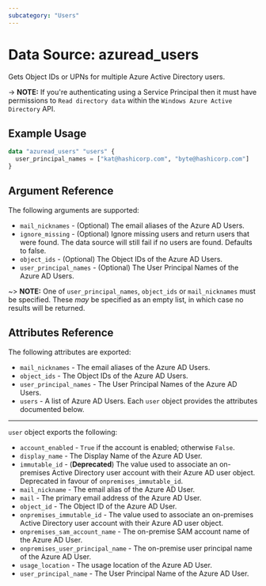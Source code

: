 ```yaml
---
subcategory: "Users"
---
```


# Data Source: azuread_users

Gets Object IDs or UPNs for multiple Azure Active Directory users.

-> **NOTE:** If you're authenticating using a Service Principal then it must have permissions to `Read directory data` within the `Windows Azure Active Directory` API.

## Example Usage

```terraform
data "azuread_users" "users" {
  user_principal_names = ["kat@hashicorp.com", "byte@hashicorp.com"]
}
```

## Argument Reference

The following arguments are supported:

* `mail_nicknames` - (Optional) The email aliases of the Azure AD Users.
* `ignore_missing` - (Optional) Ignore missing users and return users that were found. The data source will still fail if no users are found. Defaults to false.
* `object_ids` - (Optional) The Object IDs of the Azure AD Users.
* `user_principal_names` - (Optional) The User Principal Names of the Azure AD Users.

~> **NOTE:** One of `user_principal_names`, `object_ids` or `mail_nicknames` must be specified. These _may_ be specified as an empty list, in which case no results will be returned.

## Attributes Reference

The following attributes are exported:

* `mail_nicknames` - The email aliases of the Azure AD Users.
* `object_ids` - The Object IDs of the Azure AD Users.
* `user_principal_names` - The User Principal Names of the Azure AD Users.
* `users` - A list of Azure AD Users. Each `user` object provides the attributes documented below.

___

`user` object exports the following:

* `account_enabled` - `True` if the account is enabled; otherwise `False`.
* `display_name` - The Display Name of the Azure AD User.
* `immutable_id` - (**Deprecated**) The value used to associate an on-premises Active Directory user account with their Azure AD user object. Deprecated in favour of `onpremises_immutable_id`.
* `mail_nickname` - The email alias of the Azure AD User.
* `mail` - The primary email address of the Azure AD User.
* `object_id` - The Object ID of the Azure AD User.
* `onpremises_immutable_id` - The value used to associate an on-premises Active Directory user account with their Azure AD user object.
* `onpremises_sam_account_name` - The on-premise SAM account name of the Azure AD User.
* `onpremises_user_principal_name` - The on-premise user principal name of the Azure AD User.
* `usage_location` - The usage location of the Azure AD User.
* `user_principal_name` - The User Principal Name of the Azure AD User.
